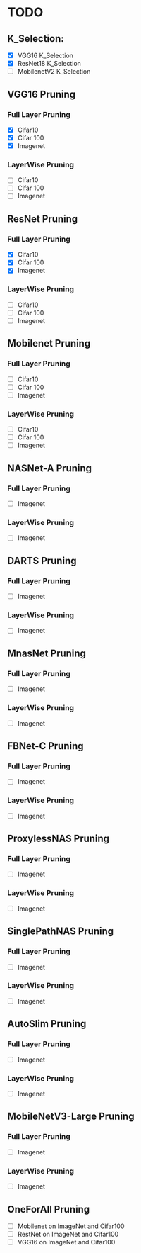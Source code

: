 # TODO  
## K_Selection:
- [x] VGG16 K_Selection 
- [x] ResNet18 K_Selection
- [ ] MobilenetV2 K_Selection

## VGG16 Pruning
### Full Layer Pruning
  - [x] Cifar10 
  - [x] Cifar 100 
  - [x] Imagenet
### LayerWise Pruning
  - [ ] Cifar10 
  - [ ] Cifar 100 
  - [ ] Imagenet 

## ResNet Pruning
### Full Layer Pruning
  - [x] Cifar10 
  - [x] Cifar 100 
  - [x] Imagenet 
### LayerWise Pruning
  - [ ] Cifar10 
  - [ ] Cifar 100 
  - [ ] Imagenet 

## Mobilenet Pruning
### Full Layer Pruning
  - [ ] Cifar10 
  - [ ] Cifar 100 
  - [ ] Imagenet 
### LayerWise Pruning
  - [ ] Cifar10 
  - [ ] Cifar 100 
  - [ ] Imagenet 

## NASNet-A Pruning
### Full Layer Pruning
  - [ ] Imagenet 
### LayerWise Pruning
  - [ ] Imagenet 

## DARTS Pruning
### Full Layer Pruning
  - [ ] Imagenet 
### LayerWise Pruning
  - [ ] Imagenet 

## MnasNet Pruning
### Full Layer Pruning
  - [ ] Imagenet 
### LayerWise Pruning
  - [ ] Imagenet 

## FBNet-C Pruning
### Full Layer Pruning
  - [ ] Imagenet 
### LayerWise Pruning
  - [ ] Imagenet 

## ProxylessNAS Pruning
### Full Layer Pruning
  - [ ] Imagenet 
### LayerWise Pruning
  - [ ] Imagenet 

## SinglePathNAS Pruning
### Full Layer Pruning
  - [ ] Imagenet 
### LayerWise Pruning
  - [ ] Imagenet 

## AutoSlim Pruning
### Full Layer Pruning
  - [ ] Imagenet 
### LayerWise Pruning
  - [ ] Imagenet 

## MobileNetV3-Large Pruning
### Full Layer Pruning
  - [ ] Imagenet 
### LayerWise Pruning
  - [ ] Imagenet 

## OneForAll Pruning
 - [ ] Mobilenet on ImageNet and Cifar100
 - [ ] RestNet on ImageNet and Cifar100
 - [ ] VGG16 on ImageNet and Cifar100
